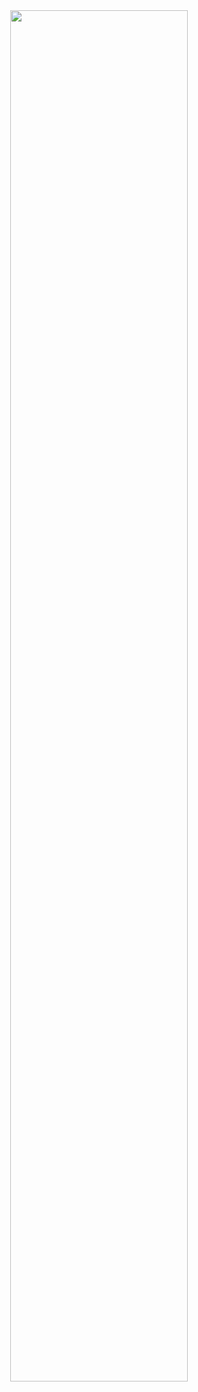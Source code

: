 <div align="center">
    <img src="https://github.com/Theobragstad/Theobragstad/assets/48075045/9aef8261-9c02-41f9-a5a2-16d9d378a0b1" width="75%">
</div>
